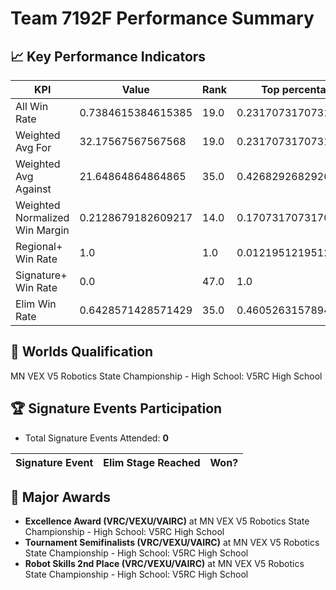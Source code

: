 # Team 7192F Performance Summary

## 📈 Key Performance Indicators
| KPI | Value | Rank | Top percentage |
| --- | ----- | ---- | ----- |
| All Win Rate | 0.7384615384615385 | 19.0 | 0.23170731707317074 |
| Weighted Avg For | 32.17567567567568 | 19.0 | 0.23170731707317074 |
| Weighted Avg Against | 21.64864864864865 | 35.0 | 0.4268292682926829 |
| Weighted Normalized Win Margin | 0.2128679182609217 | 14.0 | 0.17073170731707318 |
| Regional+ Win Rate | 1.0 | 1.0 | 0.012195121951219513 |
| Signature+ Win Rate | 0.0 | 47.0 | 1.0 |
| Elim Win Rate | 0.6428571428571429 | 35.0 | 0.4605263157894737 |


## 🎯 Worlds Qualification
MN VEX V5 Robotics State Championship - High School: V5RC High School

## 🏆 Signature Events Participation
- Total Signature Events Attended: **0**

| Signature Event | Elim Stage Reached | Won? |
|:----------------|:-------------------|:----|


## 🥇 Major Awards
- **Excellence Award (VRC/VEXU/VAIRC)** at MN VEX V5 Robotics State Championship - High School: V5RC High School
- **Tournament Semifinalists (VRC/VEXU/VAIRC)** at MN VEX V5 Robotics State Championship - High School: V5RC High School
- **Robot Skills 2nd Place (VRC/VEXU/VAIRC)** at MN VEX V5 Robotics State Championship - High School: V5RC High School

